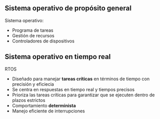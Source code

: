 ## Sistema operativo de propósito general

Sistema operativo:

- Programa de tareas
- Gestión de recursos
- Controladores de dispositivos

## Sistema operativo en tiempo real

RTOS

- Diseñado para manejar **tareas críticas** en términos de tiempo con precisión y eficiecia
- Se centra en respuestas en tiempo real y tiempos precisos
- Prioriza las tareas críticas para garantizar que se ejecuten dentro de plazos estrictos
- Comportamiento **determinista**
- Manejo eficiente de interrupciones
